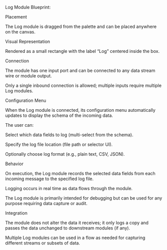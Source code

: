 Log Module Blueprint:

Placement

The Log module is dragged from the palette and can be placed anywhere on the canvas.

Visual Representation

Rendered as a small rectangle with the label “Log” centered inside the box.

Connection

The module has one input port and can be connected to any data stream wire or module output.

Only a single inbound connection is allowed; multiple inputs require multiple Log modules.

Configuration Menu

When the Log module is connected, its configuration menu automatically updates to display the schema of the incoming data.

The user can:

Select which data fields to log (multi-select from the schema).

Specify the log file location (file path or selector UI).

Optionally choose log format (e.g., plain text, CSV, JSON).

Behavior

On execution, the Log module records the selected data fields from each incoming message to the specified log file.

Logging occurs in real time as data flows through the module.

The Log module is primarily intended for debugging but can be used for any purpose requiring data capture or audit.

Integration

The module does not alter the data it receives; it only logs a copy and passes the data unchanged to downstream modules (if any).

Multiple Log modules can be used in a flow as needed for capturing different streams or subsets of data.

